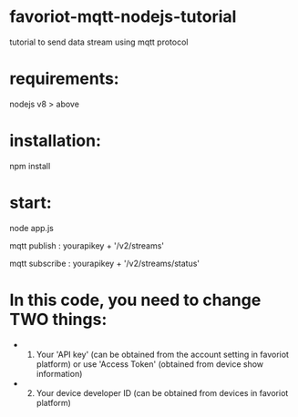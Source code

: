 # favoriot-mqtt-nodejs-tutorial
tutorial to send data stream using mqtt protocol

# requirements: 
  nodejs v8 > above

# installation:
  npm install

# start:
  node app.js
  
mqtt publish : yourapikey + '/v2/streams'

mqtt subscribe : yourapikey + '/v2/streams/status'
  
# In this code, you need to change TWO things:
 *    1. Your 'API key' (can be obtained from the account setting in favoriot platform) or use 'Access Token' (obtained from device show information)
 *    2. Your device developer ID (can be obtained from devices in favoriot platform)
 
 
